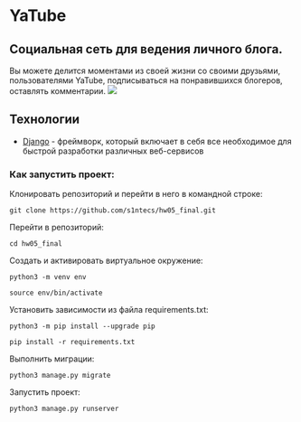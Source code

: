 # YaTube
## Социальная сеть для ведения личного блога.
Вы можете делится моментами из своей жизни со своими друзьями, пользователями YaTube, подписываться на понравившихся блогеров,
оставлять комментарии.
![](https://i.ibb.co/4tp3hdJ/image.png)
## Технологии
- [Django](https://github.com/django/django) - фреймворк, который включает в себя все необходимое для быстрой разработки
  различных веб-сервисов

### Как запустить проект:

Клонировать репозиторий и перейти в него в командной строке:

```
git clone https://github.com/s1ntecs/hw05_final.git
```
Перейти в репозиторий:
```
cd hw05_final
```

Cоздать и активировать виртуальное окружение:

```
python3 -m venv env
```

```
source env/bin/activate
```

Установить зависимости из файла requirements.txt:

```
python3 -m pip install --upgrade pip
```

```
pip install -r requirements.txt
```

Выполнить миграции:

```
python3 manage.py migrate
```

Запустить проект:

```
python3 manage.py runserver
```
